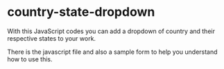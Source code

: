 # country-state-dropdown
With this JavaScript codes you can add a dropdown of country and their respective states to your work.

There is the javascript file and also a sample form to help you understand how to use this.
